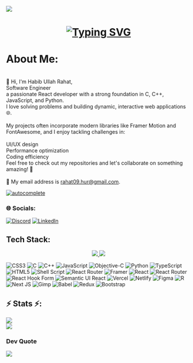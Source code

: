 [![](https://visitcount.itsvg.in/api?id=habibUllahRahat&label=Profile%20Views&color=0&icon=7&pretty=true)](https://visitcount.itsvg.in)
<h1 align="center">
<a href="https://git.io/typing-svg"><img src="https://readme-typing-svg.herokuapp.com?font=Righteous&size=40&pause=1000&color=56D2F7&center=true&vCenter=true&width=500&lines=Hello+World!;I'm+Habib+Ullah+Rahat;Your+Friendly+Dev" alt="Typing SVG" /></a>
</h1>

# About Me:
<br>👋 Hi, I'm Habib Ullah Rahat, <br>Software Engineer<br>a passionate React developer with a strong foundation in C, C++, JavaScript, and Python.<br>I love solving problems and building dynamic, interactive web applications 🌐.<br><br>My projects often incorporate modern libraries like Framer Motion and FontAwesome, and I enjoy tackling challenges in:<br><br>UI/UX design <br>Performance optimization <br>Coding efficiency <br>Feel free to check out my repositories and let's collaborate on something amazing! 🤝<br><br>📧 My email address is rahat09.hur@gmail.com.<br>

[![autocomplete](https://codeium.com/badges/user/initially-helped-pekingese-22316/autocomplete)](https://codeium.com/profile/initially-helped-pekingese-22316)

### 🌐 Socials:
[![Discord](https://img.shields.io/badge/Discord-%237289DA.svg?logo=discord&logoColor=white)](https://discord.gg/hanbibUllahRahat) [![LinkedIn](https://img.shields.io/badge/LinkedIn-%230077B5.svg?logo=linkedin&logoColor=white)](https://www.linkedin.com/in/mdhabibullahrahat/) 
## Tech Stack:
<p align="center">
  <a href="https://skillicons.dev">
    <img src="https://skillicons.dev/icons?i=react,bootstrap,mui,html,css,vscode,github,figma,tailwind,git" />
    <img src="https://skillicons.dev/icons?i=nodejs,python,javascript,typescript,express,firebase,mongodb,c,java,nextjs,mysql" /><br>
  </a>
</p>

![CSS3](https://img.shields.io/badge/css3-%231572B6.svg?style=flat-square&logo=css3&logoColor=white) ![C](https://img.shields.io/badge/c-%2300599C.svg?style=flat-square&logo=c&logoColor=white) ![C++](https://img.shields.io/badge/c++-%2300599C.svg?style=flat-square&logo=c%2B%2B&logoColor=white) ![JavaScript](https://img.shields.io/badge/javascript-%23323330.svg?style=flat-square&logo=javascript&logoColor=%23F7DF1E) ![Objective-C](https://img.shields.io/badge/OBJECTIVE--C-%233A95E3.svg?style=flat-square&logo=apple&logoColor=white) ![Python](https://img.shields.io/badge/python-3670A0?style=flat-square&logo=python&logoColor=ffdd54) ![TypeScript](https://img.shields.io/badge/typescript-%23007ACC.svg?style=flat-square&logo=typescript&logoColor=white) ![HTML5](https://img.shields.io/badge/html5-%23E34F26.svg?style=flat-square&logo=html5&logoColor=white) ![Shell Script](https://img.shields.io/badge/shell_script-%23121011.svg?style=flat-square&logo=gnu-bash&logoColor=white) ![React Router](https://img.shields.io/badge/React_Router-CA4245?style=flat-square&logo=react-router&logoColor=white) ![Framer](https://img.shields.io/badge/Framer-black?style=flat-square&logo=framer&logoColor=blue) ![React](https://img.shields.io/badge/react-%2320232a.svg?style=flat-square&logo=react&logoColor=%2361DAFB) ![React Router](https://img.shields.io/badge/React_Router-CA4245?style=flat-square&logo=react-router&logoColor=white) ![React Hook Form](https://img.shields.io/badge/React%20Hook%20Form-%23EC5990.svg?style=flat-square&logo=reacthookform&logoColor=white) ![Semantic UI React](https://img.shields.io/badge/Semantic%20UI%20React-%2335BDB2.svg?style=flat-square&logo=SemanticUIReact&logoColor=white) ![Vercel](https://img.shields.io/badge/vercel-%23000000.svg?style=flat-square&logo=vercel&logoColor=white) ![Netlify](https://img.shields.io/badge/netlify-%23000000.svg?style=flat-square&logo=netlify&logoColor=#00C7B7) ![Figma](https://img.shields.io/badge/figma-%23F24E1E.svg?style=flat-square&logo=figma&logoColor=white) ![R](https://img.shields.io/badge/r-%23276DC3.svg?style=flat-square&logo=r&logoColor=white) ![Next JS](https://img.shields.io/badge/Next-black?style=flat-square&logo=next.js&logoColor=white) ![Gimp](https://img.shields.io/badge/Gimp-657D8B?style=flat-square&logo=gimp&logoColor=FFFFFF) ![Babel](https://img.shields.io/badge/Babel-F9DC3e?style=flat-square&logo=babel&logoColor=black) ![Redux](https://img.shields.io/badge/redux-%23593d88.svg?style=flat-square&logo=redux&logoColor=white) ![Bootstrap](https://img.shields.io/badge/bootstrap-%238511FA.svg?style=flat-square&logo=bootstrap&logoColor=white)
## ⚡ Stats ⚡:

![](https://github-readme-streak-stats.herokuapp.com/?user=habibUllahRahat&theme=ayu-mirage&hide_border=true)<br/>
 ![](https://github-readme-stats.vercel.app/api/top-langs/?username=habibUllahRahat&theme=ayu-mirage&hide_border=true&include_all_commits=true&count_private=true&layout=compact)

### Dev Quote
![](https://quotes-github-readme.vercel.app/api?type=vetical&theme=dark)


<!--! ## My contribution:
<hr/>

<div align="center">
  <h2>🐍 My Contributions 🐍</h2>
  <br>
  <img alt="snake eating my contributions" src="https://raw.githubusercontent.com/habibUllahRahat/habibUllahRahat/output/github-contribution-grid-snake.svg" />
  
  <br/><br/><br/>
</div>

<hr/>-->




